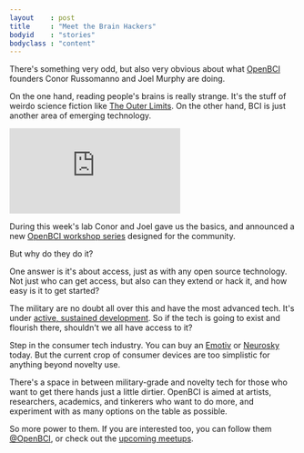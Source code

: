 ```yaml
---
layout    : post
title     : "Meet the Brain Hackers"
bodyid    : "stories"
bodyclass : "content"
---
```

<p>There's something very odd, but also very obvious about what <a href="http://openbci.com">OpenBCI</a> founders Conor Russomanno and Joel Murphy are doing.</p>

<p>On the one hand, reading people's brains is really strange. It's the stuff of weirdo science fiction like <a href="http://en.wikipedia.org/wiki/The_Outer_Limits_%281963_TV_series%29">The Outer Limits</a>. On the other hand, BCI is just another area of emerging technology.</p>

<div class="video">
	<iframe src="https://player.vimeo.com/video/117486218?color=ffffff" frameborder="0" webkitallowfullscreen mozallowfullscreen allowfullscreen></iframe>
</div>

<p>During this week's lab Conor and Joel gave us the basics, and announced a new <a href="http://www.meetup.com/OpenBCI-Workshop/">OpenBCI workshop series</a> designed for the community.</p>

<p>But why do they do it?</p>

<p>One answer is it's about access, just as with any open source technology. Not just who can get access, but also can they extend or hack it, and how easy is it to get started?</p>

<p>The military are no doubt all over this and have the most advanced tech. It's under <a href="http://www.wired.com/2012/12/the-next-warfare-domain-is-your-brain/">active, sustained development</a>. So if the tech is going to exist and flourish there, shouldn't we all have access to it?</p>

<p>Step in the consumer tech industry. You can buy an <a href="http://emotiv.com/">Emotiv</a> or <a href="http://neurosky.com/">Neurosky</a> today. But the current crop of consumer devices are too simplistic for anything beyond novelty use.</p>

<p>There's a space in between military-grade and novelty tech for those who want to get there hands just a little dirtier. OpenBCI is aimed at artists, researchers, academics, and tinkerers who want to do more, and experiment with as many options on the table as possible.</p>

<p>So more power to them. If you are interested too, you can follow them <a href="https://twitter.com/openbci">&#64;OpenBCI</a>, or check out the <a href="http://www.meetup.com/OpenBCI-Workshop/">upcoming meetups</a>.</p>